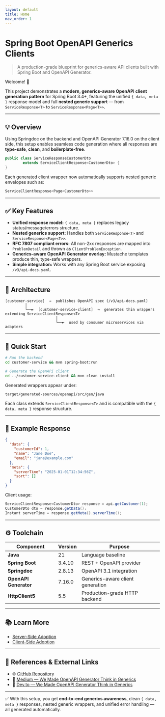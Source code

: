 ```yaml
---
layout: default
title: Home
nav_order: 1
---
```


# Spring Boot OpenAPI Generics Clients

> A production-grade blueprint for generics-aware API clients built with Spring Boot and OpenAPI Generator.

Welcome! 👋

This project demonstrates a **modern, generics-aware OpenAPI client generation pattern** for Spring Boot 3.4+, featuring
the unified `{ data, meta }` response model and full **nested generic support** — from `ServiceResponse<T>` to
`ServiceResponse<Page<T>>`.

---

## 💡 Overview

Using Springdoc on the backend and OpenAPI Generator 7.16.0 on the client side, this setup enables seamless code
generation where all responses are **type-safe**, **clean**, and **boilerplate-free**.

```java
public class ServiceResponseCustomerDto
        extends ServiceClientResponse<CustomerDto> {
}
```

Each generated client wrapper now automatically supports nested generic envelopes such as:

```java
ServiceClientResponse<Page<CustomerDto>>
```

---

## ✅ Key Features

* **Unified response model:** `{ data, meta }` replaces legacy status/message/errors structure.
* **Nested generics support:** Handles both `ServiceResponse<T>` and `ServiceResponse<Page<T>>`.
* **RFC 7807 compliant errors:** All non-2xx responses are mapped into `ProblemDetail` and thrown as
  `ClientProblemException`.
* **Generics-aware OpenAPI Generator overlay:** Mustache templates produce thin, type-safe wrappers.
* **Simple integration:** Works with any Spring Boot service exposing `/v3/api-docs.yaml`.

---

## 🧩 Architecture

```
[customer-service]  →  publishes OpenAPI spec (/v3/api-docs.yaml)
         │
         └──►  [customer-service-client]  →  generates thin wrappers extending ServiceClientResponse<T>
                       │
                       └──►  used by consumer microservices via adapters
```

---

## 🚀 Quick Start

```bash
# Run the backend
cd customer-service && mvn spring-boot:run

# Generate the OpenAPI client
cd ../customer-service-client && mvn clean install
```

Generated wrappers appear under:

`target/generated-sources/openapi/src/gen/java`

Each class extends `ServiceClientResponse<T>` and is compatible with the `{ data, meta }` response structure.

---

## 🧱 Example Response

```json
{
  "data": {
    "customerId": 1,
    "name": "Jane Doe",
    "email": "jane@example.com"
  },
  "meta": {
    "serverTime": "2025-01-01T12:34:56Z",
    "sort": []
  }
}
```

Client usage:

```java
ServiceClientResponse<CustomerDto> response = api.getCustomer(1);
CustomerDto dto = response.getData();
Instant serverTime = response.getMeta().serverTime();
```

---

## ⚙️ Toolchain

| Component             | Version | Purpose                          |
|-----------------------|---------|----------------------------------|
| **Java**              | 21      | Language baseline                |
| **Spring Boot**       | 3.4.10  | REST + OpenAPI provider          |
| **Springdoc**         | 2.8.13  | OpenAPI 3.1 integration          |
| **OpenAPI Generator** | 7.16.0  | Generics-aware client generation |
| **HttpClient5**       | 5.5     | Production-grade HTTP backend    |

---

## 📚 Learn More

* [Server-Side Adoption](adoption/server-side-adoption.md)
* [Client-Side Adoption](adoption/client-side-adoption.md)

---

## 🔗 References & External Links

<div class="callout learn-more">
  <ul>
    <li>🌐 <a href="https://github.com/bsayli/spring-boot-openapi-generics-clients" target="_blank" rel="noopener">GitHub Repository</a></li>
    <li>📘 <a href="https://medium.com/@baris.sayli/type-safe-generic-api-responses-with-spring-boot-3-4-openapi-generator-and-custom-templates-ccd93405fb04" target="_blank" rel="noopener">Medium — We Made OpenAPI Generator Think in Generics</a></li>
    <li>💬 <a href="https://dev.to/barissayli/spring-boot-openapi-generator-type-safe-generic-api-clients-without-boilerplate-3a8f" target="_blank" rel="noopener">Dev.to — We Made OpenAPI Generator Think in Generics</a></li>
  </ul>
</div>

---

✅ With this setup, you get **end-to-end generics awareness**, clean `{ data, meta }` responses, nested generic wrappers,
and unified error handling — all generated automatically.
